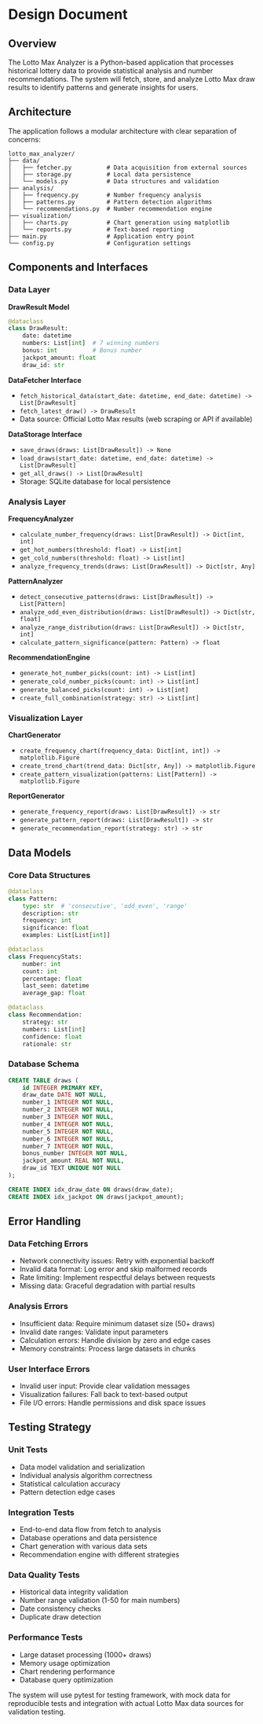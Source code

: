 # Design Document

## Overview

The Lotto Max Analyzer is a Python-based application that processes historical lottery data to provide statistical analysis and number recommendations. The system will fetch, store, and analyze Lotto Max draw results to identify patterns and generate insights for users.

## Architecture

The application follows a modular architecture with clear separation of concerns:

```
lotto_max_analyzer/
├── data/
│   ├── fetcher.py          # Data acquisition from external sources
│   ├── storage.py          # Local data persistence
│   └── models.py           # Data structures and validation
├── analysis/
│   ├── frequency.py        # Number frequency analysis
│   ├── patterns.py         # Pattern detection algorithms
│   └── recommendations.py  # Number recommendation engine
├── visualization/
│   ├── charts.py           # Chart generation using matplotlib
│   └── reports.py          # Text-based reporting
├── main.py                 # Application entry point
└── config.py               # Configuration settings
```

## Components and Interfaces

### Data Layer

**DrawResult Model**
```python
@dataclass
class DrawResult:
    date: datetime
    numbers: List[int]  # 7 winning numbers
    bonus: int          # Bonus number
    jackpot_amount: float
    draw_id: str
```

**DataFetcher Interface**
- `fetch_historical_data(start_date: datetime, end_date: datetime) -> List[DrawResult]`
- `fetch_latest_draw() -> DrawResult`
- Data source: Official Lotto Max results (web scraping or API if available)

**DataStorage Interface**
- `save_draws(draws: List[DrawResult]) -> None`
- `load_draws(start_date: datetime, end_date: datetime) -> List[DrawResult]`
- `get_all_draws() -> List[DrawResult]`
- Storage: SQLite database for local persistence

### Analysis Layer

**FrequencyAnalyzer**
- `calculate_number_frequency(draws: List[DrawResult]) -> Dict[int, int]`
- `get_hot_numbers(threshold: float) -> List[int]`
- `get_cold_numbers(threshold: float) -> List[int]`
- `analyze_frequency_trends(draws: List[DrawResult]) -> Dict[str, Any]`

**PatternAnalyzer**
- `detect_consecutive_patterns(draws: List[DrawResult]) -> List[Pattern]`
- `analyze_odd_even_distribution(draws: List[DrawResult]) -> Dict[str, float]`
- `analyze_range_distribution(draws: List[DrawResult]) -> Dict[str, int]`
- `calculate_pattern_significance(pattern: Pattern) -> float`

**RecommendationEngine**
- `generate_hot_number_picks(count: int) -> List[int]`
- `generate_cold_number_picks(count: int) -> List[int]`
- `generate_balanced_picks(count: int) -> List[int]`
- `create_full_combination(strategy: str) -> List[int]`

### Visualization Layer

**ChartGenerator**
- `create_frequency_chart(frequency_data: Dict[int, int]) -> matplotlib.Figure`
- `create_trend_chart(trend_data: Dict[str, Any]) -> matplotlib.Figure`
- `create_pattern_visualization(patterns: List[Pattern]) -> matplotlib.Figure`

**ReportGenerator**
- `generate_frequency_report(draws: List[DrawResult]) -> str`
- `generate_pattern_report(draws: List[DrawResult]) -> str`
- `generate_recommendation_report(strategy: str) -> str`

## Data Models

### Core Data Structures

```python
@dataclass
class Pattern:
    type: str  # 'consecutive', 'odd_even', 'range'
    description: str
    frequency: int
    significance: float
    examples: List[List[int]]

@dataclass
class FrequencyStats:
    number: int
    count: int
    percentage: float
    last_seen: datetime
    average_gap: float

@dataclass
class Recommendation:
    strategy: str
    numbers: List[int]
    confidence: float
    rationale: str
```

### Database Schema

```sql
CREATE TABLE draws (
    id INTEGER PRIMARY KEY,
    draw_date DATE NOT NULL,
    number_1 INTEGER NOT NULL,
    number_2 INTEGER NOT NULL,
    number_3 INTEGER NOT NULL,
    number_4 INTEGER NOT NULL,
    number_5 INTEGER NOT NULL,
    number_6 INTEGER NOT NULL,
    number_7 INTEGER NOT NULL,
    bonus_number INTEGER NOT NULL,
    jackpot_amount REAL NOT NULL,
    draw_id TEXT UNIQUE NOT NULL
);

CREATE INDEX idx_draw_date ON draws(draw_date);
CREATE INDEX idx_jackpot ON draws(jackpot_amount);
```

## Error Handling

### Data Fetching Errors
- Network connectivity issues: Retry with exponential backoff
- Invalid data format: Log error and skip malformed records
- Rate limiting: Implement respectful delays between requests
- Missing data: Graceful degradation with partial results

### Analysis Errors
- Insufficient data: Require minimum dataset size (50+ draws)
- Invalid date ranges: Validate input parameters
- Calculation errors: Handle division by zero and edge cases
- Memory constraints: Process large datasets in chunks

### User Interface Errors
- Invalid user input: Provide clear validation messages
- Visualization failures: Fall back to text-based output
- File I/O errors: Handle permissions and disk space issues

## Testing Strategy

### Unit Tests
- Data model validation and serialization
- Individual analysis algorithm correctness
- Statistical calculation accuracy
- Pattern detection edge cases

### Integration Tests
- End-to-end data flow from fetch to analysis
- Database operations and data persistence
- Chart generation with various data sets
- Recommendation engine with different strategies

### Data Quality Tests
- Historical data integrity validation
- Number range validation (1-50 for main numbers)
- Date consistency checks
- Duplicate draw detection

### Performance Tests
- Large dataset processing (1000+ draws)
- Memory usage optimization
- Chart rendering performance
- Database query optimization

The system will use pytest for testing framework, with mock data for reproducible tests and integration with actual Lotto Max data sources for validation testing.